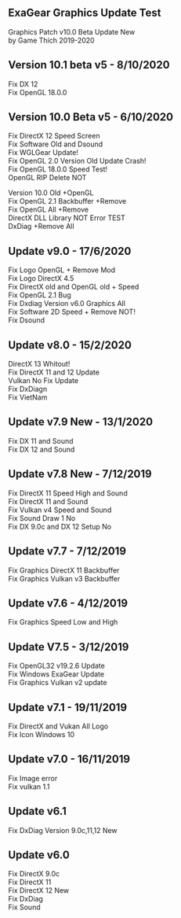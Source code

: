 ## ExaGear Graphics Update Test

Graphics Patch v10.0 Beta Update New\
by Game Thích 2019-2020

## Version 10.1 beta v5 - 8/10/2020
Fix DX 12\
Fix OpenGL 18.0.0

## Version 10.0 Beta v5 - 6/10/2020
Fix DirectX 12 Speed Screen\
Fix Software Old and Dsound\
Fix WGLGear Update!\
Fix OpenGL 2.0 Version Old Update Crash!\
Fix OpenGL 18.0.0 Speed Test!\
OpenGL RIP Delete NOT

Version 10.0 Old +OpenGL\
Fix OpenGL 2.1 Backbuffer +Remove\
Fix OpenGL All +Remove\
DirectX DLL Library NOT Error TEST\
DxDiag +Remove All

## Update v9.0 - 17/6/2020
Fix Logo OpenGL + Remove Mod\
Fix Logo DirectX 4.5\
Fix DirectX old and OpenGL old + Speed\
Fix OpenGL 2.1 Bug\
Fix Dxdiag Version v6.0 Graphics All\
Fix Software 2D Speed + Remove NOT!\
Fix Dsound

## Update v8.0 - 15/2/2020
DirectX 13 Whitout!\
Fix DirectX 11 and 12 Update\
Vulkan No Fix Update\
Fix DxDiagn\
Fix VietNam

## Update v7.9 New - 13/1/2020
Fix DX 11 and Sound\
Fix DX 12 and Sound

## Update v7.8 New - 7/12/2019
Fix DirectX 11 Speed High and Sound\
Fix DirectX 11 and Sound\
Fix Vulkan v4 Speed and Sound\
Fix Sound Draw 1 No\
Fix DX 9.0c and DX 12 Setup No

## Update v7.7 - 7/12/2019
Fix Graphics DirectX 11 Backbuffer\
Fix Graphics Vulkan v3 Backbuffer

## Update v7.6 - 4/12/2019
Fix Graphics Speed Low and High

## Update V7.5 - 3/12/2019
Fix OpenGL32 v19.2.6 Update\
Fix Windows ExaGear Update\
Fix Graphics Vulkan v2 update

## Update v7.1 - 19/11/2019
Fix DirectX and Vukan All Logo\
Fix Icon Windows 10

## Update v7.0 - 16/11/2019
Fix Image error\
Fix vulkan 1.1

## Update v6.1
Fix DxDiag Version 9.0c,11,12 New

## Update v6.0
Fix DirectX 9.0c\
Fix DirectX 11\
Fix DirectX 12 New\
Fix DxDiag\
Fix Sound
